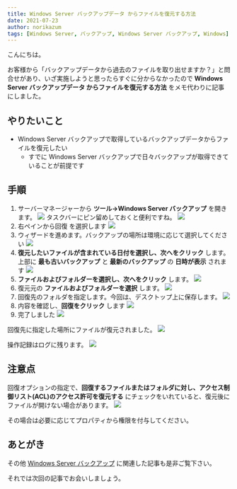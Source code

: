 ```yaml
---
title: Windows Server バックアップデータ からファイルを復元する方法
date: 2021-07-23
author: norikazum
tags: [Windows Server, バックアップ, Windows Server バックアップ, Windows]
---
```


こんにちは。

お客様から「バックアップデータから過去のファイルを取り出せますか？」と問合せがあり、いざ実施しようと思ったらすぐに分からなかったので **Windows Server バックアップデータ からファイルを復元する方法** をメモ代わりに記事にしました。

## やりたいこと
- Windows Server バックアップで取得しているバックアップデータからファイルを復元したい
    - すでに Windows Server バックアップで日々バックアップが取得できていることが前提です

## 手順
1. サーバーマネージャーから **ツール→Windows Server バックアップ** を開きます。
![](images/how-to-retrieve-from-a-windows-server-backup-on-a-file-by-file-basis-1.jpg)
タスクバーにピン留めしておくと便利ですね。
![](images/how-to-retrieve-from-a-windows-server-backup-on-a-file-by-file-basis-2.jpg)
1. 右ペインから回復 を選択します
![](images/how-to-retrieve-from-a-windows-server-backup-on-a-file-by-file-basis-3.jpg)
1. ウィザードを進めます。バックアップの場所は環境に応じて選択してください
![](images/how-to-retrieve-from-a-windows-server-backup-on-a-file-by-file-basis-4.jpg)
1. **復元したいファイルが含まれている日付を選択し、次へをクリック** します。上部に **最も古いバックアップ** と **最新のバックアップ** の **日時が表示** されます
![](images/how-to-retrieve-from-a-windows-server-backup-on-a-file-by-file-basis-5.jpg)
1. **ファイルおよびフォルダーを選択し、次へをクリック** します。
![](images/how-to-retrieve-from-a-windows-server-backup-on-a-file-by-file-basis-6.jpg)
1. 復元元の **ファイルおよびフォルダーを選択** します。
![](images/how-to-retrieve-from-a-windows-server-backup-on-a-file-by-file-basis-7.jpg)
1. 回復先のフォルダを指定します。今回は、デスクトップ上に保存します。
![](images/how-to-retrieve-from-a-windows-server-backup-on-a-file-by-file-basis-8.jpg)
1. 内容を確認し、**回復をクリック** します
![](images/how-to-retrieve-from-a-windows-server-backup-on-a-file-by-file-basis-9.jpg)
1. 完了しました
![](images/how-to-retrieve-from-a-windows-server-backup-on-a-file-by-file-basis-10.jpg)

回復先に指定した場所にファイルが復元されました。
![](images/how-to-retrieve-from-a-windows-server-backup-on-a-file-by-file-basis-11.jpg)

操作記録はログに残ります。
![](images/how-to-retrieve-from-a-windows-server-backup-on-a-file-by-file-basis-12.jpg)

## 注意点
回復オプションの指定で、**回復するファイルまたはフォルダに対し、アクセス制御リスト(ACL)のアクセス許可を復元する** にチェックをいれていると、復元後にファイルが開けない場合があります。
![](images/how-to-retrieve-from-a-windows-server-backup-on-a-file-by-file-basis-13.jpg)

その場合は必要に応じてプロパティから権限を付与してください。

## あとがき
その他 [Windows Server バックアップ](/tag/windows-server-%e3%83%90%e3%83%83%e3%82%af%e3%82%a2%e3%83%83%e3%83%97/) に関連した記事も是非ご覧下さい。

それでは次回の記事でお会いしましょう。


